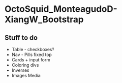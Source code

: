 # OctoSquid_MonteagudoD-XiangW_Bootstrap
## Stuff to do 
* Table - checkboxes?
* Nav - Pills fixed top
* Cards + input form
* Coloring divs
* Inverses
* Images Media